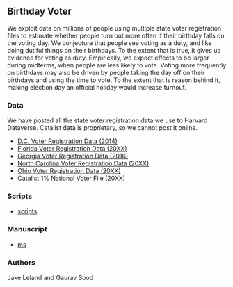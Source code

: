## Birthday Voter

We exploit data on millions of people using multiple state voter registration files to estimate whether people turn out more often if their birthday falls on the voting day. We conjecture that people see voting as a duty, and like doing dutiful things on their birthdays. To the extent that is true, it gives us evidence for voting as duty. Empirically, we expect effects to be larger during midterms, when people are less likely to vote. Voting more frequently on birthdays may also be driven by people taking the day off on their birthdays and using the time to vote. To the extent that is reason behind it, making election day an official holiday would increase turnout. 

### Data

We have posted all the state voter registration data we use to Harvard Dataverse. Catalist data is proprietary, so we cannot post it online.

* [D.C. Voter Registration Data (2014)](https://dataverse.harvard.edu/dataset.xhtml?persistentId=doi:10.7910/DVN/XMYGIE)
* [Florida Voter Registration Data (20XX)](https://dataverse.harvard.edu/dataset.xhtml?persistentId=doi:10.7910/DVN/UBIG3F)
* [Georgia Voter Registration Data (2016)](https://dataverse.harvard.edu/dataset.xhtml?persistentId=doi:10.7910/DVN/XUV6G2)
* [North Carolina Voter Registration Data (20XX)](https://dataverse.harvard.edu/dataset.xhtml?persistentId=doi:10.7910/DVN/NEFUBN)
* [Ohio Voter Registration Data (20XX)](https://dataverse.harvard.edu/dataset.xhtml?persistentId=doi:10.7910/DVN/9KX752)
* Catalist 1% National Voter File (20XX)

### Scripts

* [scripts](scripts/)

### Manuscript

* [ms](ms/)

### Authors

Jake Leland and Gaurav Sood
